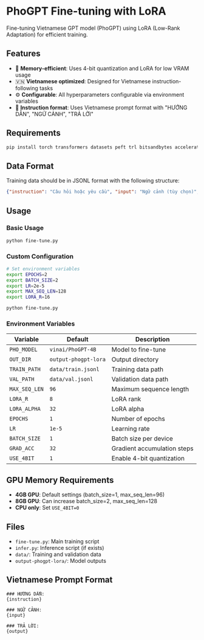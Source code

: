 # PhoGPT Fine-tuning with LoRA

Fine-tuning Vietnamese GPT model (PhoGPT) using LoRA (Low-Rank Adaptation) for efficient training.

## Features

- 🚀 **Memory-efficient**: Uses 4-bit quantization and LoRA for low VRAM usage
- 🇻🇳 **Vietnamese optimized**: Designed for Vietnamese instruction-following tasks  
- ⚙️ **Configurable**: All hyperparameters configurable via environment variables
- 🎯 **Instruction format**: Uses Vietnamese prompt format with "HƯỚNG DẪN", "NGỮ CẢNH", "TRẢ LỜI"

## Requirements

```bash
pip install torch transformers datasets peft trl bitsandbytes accelerate
```

## Data Format

Training data should be in JSONL format with the following structure:

```json
{"instruction": "Câu hỏi hoặc yêu cầu", "input": "Ngữ cảnh (tùy chọn)", "output": "Câu trả lời"}
```

## Usage

### Basic Usage
```bash
python fine-tune.py
```

### Custom Configuration
```bash
# Set environment variables
export EPOCHS=2
export BATCH_SIZE=2
export LR=2e-5
export MAX_SEQ_LEN=128
export LORA_R=16

python fine-tune.py
```

### Environment Variables

| Variable | Default | Description |
|----------|---------|-------------|
| `PHO_MODEL` | `vinai/PhoGPT-4B` | Model to fine-tune |
| `OUT_DIR` | `output-phogpt-lora` | Output directory |
| `TRAIN_PATH` | `data/train.jsonl` | Training data path |
| `VAL_PATH` | `data/val.jsonl` | Validation data path |
| `MAX_SEQ_LEN` | `96` | Maximum sequence length |
| `LORA_R` | `8` | LoRA rank |
| `LORA_ALPHA` | `32` | LoRA alpha |
| `EPOCHS` | `1` | Number of epochs |
| `LR` | `1e-5` | Learning rate |
| `BATCH_SIZE` | `1` | Batch size per device |
| `GRAD_ACC` | `32` | Gradient accumulation steps |
| `USE_4BIT` | `1` | Enable 4-bit quantization |

## GPU Memory Requirements

- **4GB GPU**: Default settings (batch_size=1, max_seq_len=96)
- **8GB GPU**: Can increase batch_size=2, max_seq_len=128
- **CPU only**: Set `USE_4BIT=0`

## Files

- `fine-tune.py`: Main training script
- `infer.py`: Inference script (if exists)
- `data/`: Training and validation data
- `output-phogpt-lora/`: Model outputs

## Vietnamese Prompt Format

```
### HƯỚNG DẪN:
{instruction}

### NGỮ CẢNH:
{input}

### TRẢ LỜI:
{output}
```